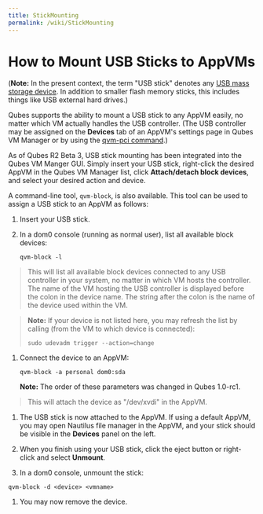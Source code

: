 ```yaml
---
title: StickMounting
permalink: /wiki/StickMounting
---
```


How to Mount USB Sticks to AppVMs
=================================

(**Note:** In the present context, the term "USB stick" denotes any [​USB mass storage device](https://en.wikipedia.org/wiki/USB_mass_storage_device_class). In addition to smaller flash memory sticks, this includes things like USB external hard drives.)

Qubes supports the ability to mount a USB stick to any AppVM easily, no matter which VM actually handles the USB controller. (The USB controller may be assigned on the **Devices** tab of an AppVM's settings page in Qubes VM Manager or by using the [qvm-pci command](/wiki/AssigningDevices).)

As of Qubes R2 Beta 3, USB stick mounting has been integrated into the Qubes VM Manger GUI. Simply insert your USB stick, right-click the desired AppVM in the Qubes VM Manager list, click **Attach/detach block devices**, and select your desired action and device.

A command-line tool, `qvm-block`, is also available. This tool can be used to assign a USB stick to an AppVM as follows:

1.  Insert your USB stick.

1.  In a dom0 console (running as normal user), list all available block devices:

    ``` {.wiki}
    qvm-block -l
    ```

> This will list all available block devices connected to any USB controller in your system, no matter in which VM hosts the controller. The name of the VM hosting the USB controller is displayed before the colon in the device name. The string after the colon is the name of the device used within the VM.

> **Note:** If your device is not listed here, you may refresh the list by calling (from the VM to which device is connected):
>
> ``` {.wiki}
> sudo udevadm trigger --action=change
> ```

1.  Connect the device to an AppVM:

    ``` {.wiki}
    qvm-block -a personal dom0:sda
    ```

    **Note:** The order of these parameters was changed in Qubes 1.0-rc1.

> This will attach the device as "/dev/xvdi" in the AppVM.

1.  The USB stick is now attached to the AppVM. If using a default AppVM, you may open Nautilus file manager in the AppVM, and your stick should be visible in the **Devices** panel on the left.

1.  When you finish using your USB stick, click the eject button or right-click and select **Unmount**.

1.  In a dom0 console, unmount the stick:

``` {.wiki}
qvm-block -d <device> <vmname>
```

1.  You may now remove the device.

